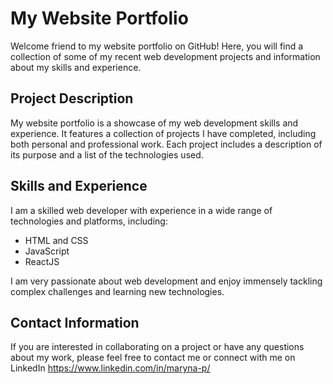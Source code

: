 # My Website Portfolio
Welcome friend to my website portfolio on GitHub! Here, you will find a collection of some of my recent web development projects and information about my skills and experience.

## Project Description
My website portfolio is a showcase of my web development skills and experience. It features a collection of projects I have completed, including both personal and professional work. Each project includes a description of its purpose and a list of the technologies used.

## Skills and Experience
I am a skilled web developer with experience in a wide range of technologies and platforms, including:

* HTML and CSS 
* JavaScript
* ReactJS

I am very passionate about web development and enjoy immensely tackling complex challenges and learning new technologies.

## Contact Information
If you are interested in collaborating on a project or have any questions about my work, please feel free to contact me or connect with me on LinkedIn https://www.linkedin.com/in/maryna-p/
